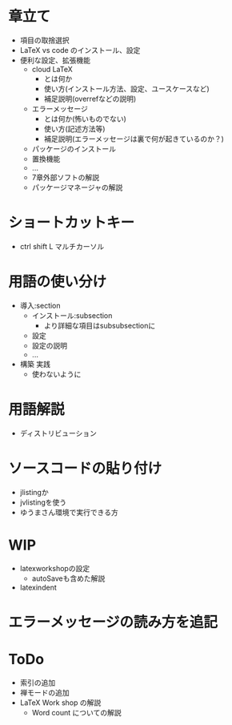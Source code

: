 # 章立て
- 項目の取捨選択
- LaTeX vs code のインストール、設定
- 便利な設定、拡張機能
  - cloud LaTeX
    - とは何か
    - 使い方(インストール方法、設定、ユースケースなど)
    - 補足説明(overrefなどの説明)
  - エラーメッセージ
    - とは何か(怖いものでない)
    - 使い方(記述方法等)
    - 補足説明(エラーメッセージは裏で何が起きているのか？)
  - パッケージのインストール
  - 置換機能
  - ...
  - 7章外部ソフトの解説
  - パッケージマネージャの解説

# ショートカットキー
- ctrl shift L マルチカーソル

# 用語の使い分け
- 導入:section
  - インストール:subsection
    - より詳細な項目はsubsubsectionに
  - 設定
  - 設定の説明
  - ...
- 構築 実践
  - 使わないように
# 用語解説
- ディストリビューション

# ソースコードの貼り付け
- jlistingか
- jvlistingを使う
- ゆうまさん環境で実行できる方

# WIP
- latexworkshopの設定
  - autoSaveも含めた解説
- latexindent

# エラーメッセージの読み方を追記


# ToDo
- 索引の追加
- 禅モードの追加
- LaTeX Work shop の解説
    - Word count についての解説
